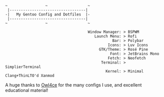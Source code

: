     ~                 ~                  ~
     |----------------------------------|
    -|   My Gentoo Config and Dotfiles  |- 
     |----------------------------------|
    ~                 ~                  ~

                                         Window Manager: > BSPWM
                                            Launch Menu: > Rofi 
                                                    Bar: > Polybar
                                                  Icons: > Luv Icons
                                              GTK/Theme: > Rosé Pine
                                                   Font: > JetBrains Mono
                                                  Fetch: > Neofetch
                                               Terminal: > SimplierTerminal
                                                 Kernel: > Minimal Clang+ThinLTO'd Xanmod


A huge thanks to [Owl4ce](https://github.com/owl4ce)
for the many configs I use, and excellent educational material!
